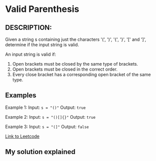 # Valid Parenthesis

## DESCRIPTION:
Given a string s containing just the characters '(', ')', '{', '}', '[' and ']', determine if the input string is valid.

An input string is valid if:

1. Open brackets must be closed by the same type of brackets.
2. Open brackets must be closed in the correct order.
3. Every close bracket has a corresponding open bracket of the same type.

## Examples
Example 1:
Input: `s = "()"`
Output: `true`

Example 2:
Input: `s = "()[]{}"`
Output: `true`

Example 3:
Input: `s = "(]"`
Output: `false`


[Link to Leetcode](https://leetcode.com/problems/valid-parentheses/description/)


## My solution explained